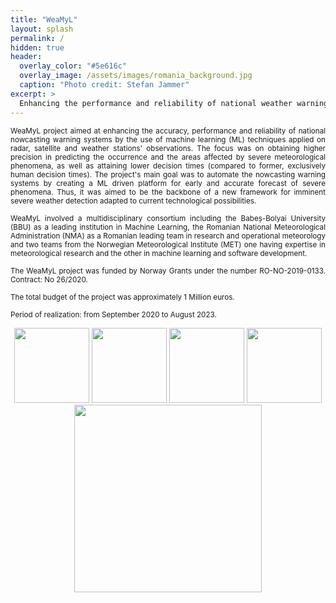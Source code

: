 ```yaml
---
title: "WeaMyL"
layout: splash
permalink: /
hidden: true
header:
  overlay_color: "#5e616c"
  overlay_image: /assets/images/romania_background.jpg
  caption: "Photo credit: Stefan Jammer"
excerpt: >
  Enhancing the performance and reliability of national weather warning systems by use of deep learning techniques applied on radar, satellite and ground meteorological observations
---
```


<p align="justify"><small>WeaMyL project aimed at enhancing the accuracy, performance and reliability of national nowcasting warning systems by the use of machine learning (ML) techniques applied on radar, satellite and weather stations' observations. The focus was on obtaining higher precision in predicting the occurrence and the areas affected by severe meteorological phenomena, as well as attaining lower decision times (compared to former, exclusively human decision times). The project's main goal was to automate the nowcasting warning systems by creating a ML driven platform for early and accurate forecast of severe phenomena. Thus, it was aimed to be the backbone of a new framework for imminent severe weather detection adapted to current technological possibilities.</small></p> <p align="justify"><small>WeaMyL involved a multidisciplinary consortium including the Babeș-Bolyai University (BBU) as a leading institution in Machine Learning, the Romanian National Meteorological Administration (NMA) as a Romanian leading team in research and operational meteorology and two teams from the Norwegian Meteorological Institute (MET) one having expertise in meteorological research and the other in machine learning and software development.</small></p> <p align="justify"><small>The WeaMyL project was funded by Norway Grants under the number RO-NO-2019-0133. Contract: No 26/2020.</small></p> <p align="justify"><small>The total budget of the project was approximately 1 Million euros.</small></p>

<small>Period of realization: from September 2020 to August 2023.</small>

<p align="center">
<img src="assets/images/Norway_grants.png" width="120" height="120"/>
<img src="assets/images/uefiscdi-logo-full-RO.png" width="120" height="120"/>
<img src="assets/images/ubb.png" width="120" height="120"/>
<img src="assets/images/anm.png" width="120" height="120"/>
<img src="assets/images/Met_RGB_Horisontal_ENG.jpg" width="300"/>
</p>
